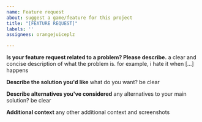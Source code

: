 ```yaml
---
name: Feature request
about: suggest a game/feature for this project
title: "[FEATURE REQUEST]"
labels: ''
assignees: orangejuiceplz

---
```


**Is your feature request related to a problem? Please describe.**
a clear and concise description of what the problem is. for example, i hate it when [...] happens

**Describe the solution you'd like**
what do you want? be clear

**Describe alternatives you've considered**
any alternatives to your main solution? be clear

**Additional context**
any other additional context and screenshots
